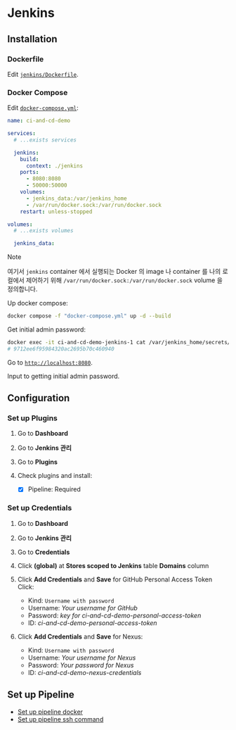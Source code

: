 # Jenkins

## Installation

### Dockerfile

Edit [`jenkins/Dockerfile`](../jenkins/Dockerfile).

### Docker Compose

Edit [`docker-compose.yml`](../docker-compose.yml):

```yml
name: ci-and-cd-demo

services:
  # ...exists services

  jenkins:
    build:
      context: ./jenkins
    ports:
      - 8080:8080
      - 50000:50000
    volumes:
      - jenkins_data:/var/jenkins_home
      - /var/run/docker.sock:/var/run/docker.sock
    restart: unless-stopped

volumes:
  # ...exists volumes

  jenkins_data:
```

> [!NOTE]
> 여기서 `jenkins` container 에서 실행되는 Docker 의 image 나 container 를 나의 로컬에서 제어하기 위해 `/var/run/docker.sock:/var/run/docker.sock` volume 을 정의합니다.

Up docker compose:

```bash
docker compose -f "docker-compose.yml" up -d --build
```

Get initial admin password:

```bash
docker exec -it ci-and-cd-demo-jenkins-1 cat /var/jenkins_home/secrets/initialAdminPassword
# 9712ee6f95984320ac2695b70c460940
```

Go to [`http://localhost:8080`](http://localhost:8080).

Input to getting initial admin password.

## Configuration

### Set up Plugins

1. Go to **Dashboard**

2. Go to **Jenkins 관리**

3. Go to **Plugins**

4. Check plugins and install:

   - [x] Pipeline: Required

### Set up Credentials

1. Go to **Dashboard**

2. Go to **Jenkins 관리**

3. Go to **Credentials**

4. Click **(global)** at **Stores scoped to Jenkins** table **Domains** column

5. Click **Add Credentials** and **Save** for GitHub Personal Access Token Click:

   - Kind: `Username with password`
   - Username: _Your username for GitHub_
   - Password: _key for ci-and-cd-demo-personal-access-token_
   - ID: _ci-and-cd-demo-personal-access-token_

6. Click **Add Credentials** and **Save** for Nexus:

   - Kind: `Username with password`
   - Username: _Your username for Nexus_
   - Password: _Your password for Nexus_
   - ID: _ci-and-cd-demo-nexus-credentials_

## Set up Pipeline

- [Set up pipeline docker](./jenkins-set-up-pipeline-docker.md)
- [Set up pipeline ssh command](./jenkins-set-up-pipeline-ssh-command.md)
